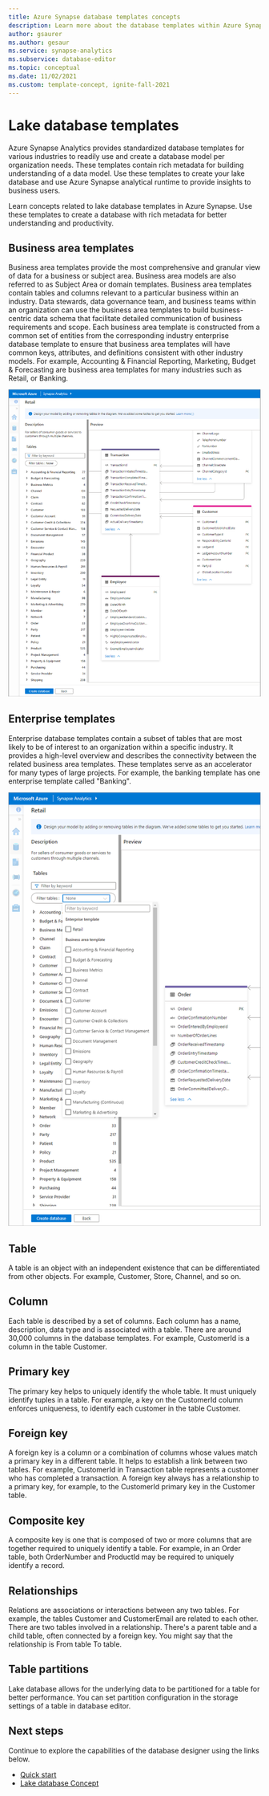 ```yaml
---
title: Azure Synapse database templates concepts
description: Learn more about the database templates within Azure Synapse
author: gsaurer
ms.author: gesaur
ms.service: synapse-analytics
ms.subservice: database-editor
ms.topic: conceptual
ms.date: 11/02/2021
ms.custom: template-concept, ignite-fall-2021
---
```


# Lake database templates

Azure Synapse Analytics provides standardized database templates for various industries to readily use and create a database model per organization needs. These templates contain rich metadata for building understanding of a data model. Use these templates to create your lake database and use Azure Synapse analytical runtime to provide insights to business users.

Learn concepts related to lake database templates in Azure Synapse. Use these templates to create a database with rich metadata for better understanding and productivity.  

## Business area templates  

Business area templates provide the most comprehensive and granular view of data for a business or subject area. Business area models are also referred to as Subject Area or domain templates. Business area templates contain tables and columns relevant to a particular business within an industry. Data stewards, data governance team, and business teams within an organization can use the business area templates to build business-centric data schema that facilitate detailed communication of business requirements and scope. Each business area template is constructed from a common set of entities from the corresponding industry enterprise database template to ensure that business area templates will have common keys, attributes, and definitions consistent with other industry models. For example, Accounting & Financial Reporting, Marketing, Budget & Forecasting are business area templates for many industries such as Retail, or Banking. 

![Business area templates example](./media/concepts-database-templates/business-area-template-example.png)

## Enterprise templates 

Enterprise database templates contain a subset of tables that are most likely to be of interest to an organization within a specific industry. It provides a high-level overview and describes the connectivity between the related business area templates. These templates serve as an accelerator for many types of large projects. For example, the banking template has one enterprise template called "Banking". 

![Enterprise template example](./media/concepts-database-templates/enterprise-template-example.png)

## Table

A table is an object with an independent existence that can be differentiated from other objects. For example, Customer, Store, Channel, and so on.

## Column

Each table is described by a set of columns. Each column has a name, description, data type and is associated with a table. There are around 30,000 columns in the database templates. For example, CustomerId is a column in the table Customer.

## Primary key

The primary key helps to uniquely identify the whole table. It must uniquely identify tuples in a table. For example, a key on the CustomerId column enforces uniqueness, to identify each customer in the table Customer.

## Foreign key

A foreign key is a column or a combination of columns whose values match a primary key in a different table. It helps to establish a link between two tables. For example, CustomerId in Transaction table represents a customer who has completed a transaction. A foreign key always has a relationship to a primary key, for example, to the CustomerId primary key in the Customer table.

## Composite key

A composite key is one that is composed of two or more columns that are together required to uniquely identify a table. For example, in an Order table, both OrderNumber and ProductId may be required to uniquely identify a record.

## Relationships

Relations are associations or interactions between any two tables. For example, the tables Customer and CustomerEmail are related to each other. There are two tables involved in a relationship. There's a parent table and a child table, often connected by a foreign key. You might say that the relationship is From table To table.

## Table partitions

Lake database allows for the underlying data to be partitioned for a table for better performance. You can set partition configuration in the storage settings of a table in database editor.

## Next steps

Continue to explore the capabilities of the database designer using the links below.
- [Quick start](quick-start-create-lake-database.md)
- [Lake database Concept](concepts-lake-database.md)
